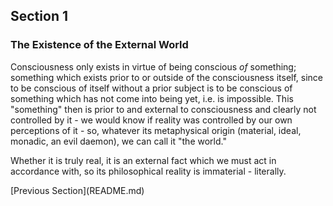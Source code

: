 ## Section 1

### The Existence of the External World

Consciousness only exists in virtue of being conscious *of* something; something
which exists prior to or outside of the consciousness itself, since to be
conscious of itself without a prior subject is to be conscious of something
which has not come into being yet, i.e. is impossible. This "something" then is
prior to and external to consciousness and clearly not controlled by it - we
would know if reality was controlled by our own perceptions of it - so, whatever
its metaphysical origin (material, ideal, monadic, an evil daemon), we can call
it "the world."

Whether it is truly real, it is an external fact which we must act in accordance
with, so its philosophical reality is immaterial - literally.

<div>[Previous Section](README.md)</div>
